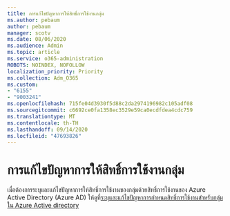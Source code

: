 ```yaml
---
title: การแก้ไขปัญหาการให้สิทธิ์การใช้งานกลุ่ม
ms.author: pebaum
author: pebaum
manager: scotv
ms.date: 08/06/2020
ms.audience: Admin
ms.topic: article
ms.service: o365-administration
ROBOTS: NOINDEX, NOFOLLOW
localization_priority: Priority
ms.collection: Adm_O365
ms.custom:
- "6155"
- "9003241"
ms.openlocfilehash: 715fe04d3930f5d88c2da2974196982c105adf08
ms.sourcegitcommit: c6692ce0fa1358ec3529e59ca0ecdfdea4cdc759
ms.translationtype: MT
ms.contentlocale: th-TH
ms.lasthandoff: 09/14/2020
ms.locfileid: "47693826"
---
```

# <a name="troubleshoot-group-licensing"></a>การแก้ไขปัญหาการให้สิทธิ์การใช้งานกลุ่ม

เมื่อต้องการระบุและแก้ไขปัญหาการให้สิทธิ์การใช้งานของกลุ่มด้วยสิทธิ์การใช้งานของ Azure Active Directory (Azure AD) ให้ดูที่[ระบุและแก้ไขปัญหาการกำหนดสิทธิ์การใช้งานสำหรับกลุ่มใน Azure Active directory](https://docs.microsoft.com/azure/active-directory/users-groups-roles/licensing-groups-resolve-problems)